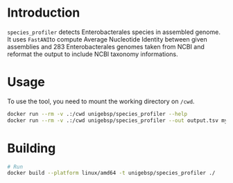 

# Introduction

`species_profiler` detects Enterobacterales species in assembled genome.
It uses `FastANI`to compute Average Nucleotide Identity between 
given assemblies and 283 Enterobacterales genomes taken from NCBI and reformat
the output to include NCBI taxonomy informations.


# Usage

To use the tool, you need to mount the working directory on `/cwd`.
```bash
docker run --rm -v .:/cwd unigebsp/species_profiler --help
docker run --rm -v .:/cwd unigebsp/species_profiler --out output.tsv my_assembly.fasta
```


# Building

```bash
# Run
docker build --platform linux/amd64 -t unigebsp/species_profiler ./
```





